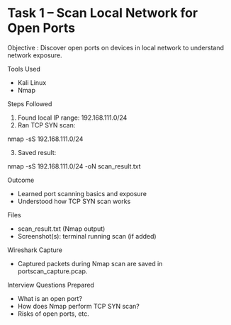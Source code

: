 # Task 1 – Scan Local Network for Open Ports

Objective :
Discover open ports on devices in local network to understand network exposure.

Tools Used
- Kali Linux
- Nmap

Steps Followed
1. Found local IP range: 192.168.111.0/24
2. Ran TCP SYN scan:

nmap -sS 192.168.111.0/24

3. Saved result:

nmap -sS 192.168.111.0/24 -oN scan_result.txt

Outcome
- Learned port scanning basics and exposure
- Understood how TCP SYN scan works

Files
- scan_result.txt (Nmap output)
- Screenshot(s): terminal running scan (if added)

Wireshark Capture
- Captured packets during Nmap scan are saved in portscan_capture.pcap.

Interview Questions Prepared
- What is an open port?
- How does Nmap perform TCP SYN scan?
- Risks of open ports, etc.

